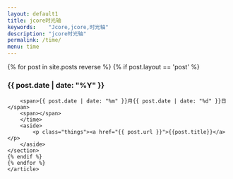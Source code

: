 ```yaml
---
layout: default1
title: jcore时光轴
keywords:	 "Jcore,jcore,时光轴"
description: "jcore时光轴"
permalink: /time/
menu: time
---
```


<div class="archive" >
	{% for post in site.posts reverse %}
    {% if post.layout == 'post' %}
    <article>
        <h3 class="year">{{ post.date | date: "%Y" }}</h3>
        <section>
        <span class="point-time "></span>
        <time datetime="{{ post.date | date: "%m" }}-{{ post.date | date: "%d" }}">

        <span>{{ post.date | date: "%m" }}月{{ post.date | date: "%d" }}日</span>
        <span></span>
        </time>
        <aside>
            <p class="things"><a href="{{ post.url }}">{{post.title}}</a></p>
        </aside>
    </section>
    {% endif %}
    {% endfor %}
    </article>
</div>